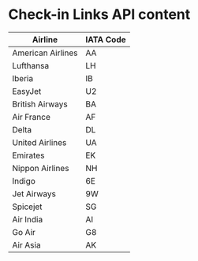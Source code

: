 # Check-in Links API content

| Airline | IATA Code |
| ------- | --------- |
| American Airlines | AA |
| Lufthansa | LH |
| Iberia | IB |
| EasyJet | U2 |
| British Airways | BA |
| Air France | AF |
| Delta | DL |
| United Airlines | UA |
| Emirates | EK |
| Nippon Airlines | NH |
| Indigo | 6E |
| Jet Airways | 9W |
| Spicejet | SG |
| Air India | AI |
| Go Air | G8 |
| Air Asia | AK |


